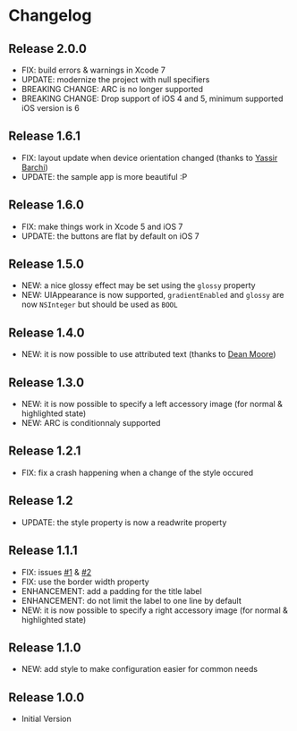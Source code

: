 # Changelog

## Release 2.0.0

* FIX: build errors & warnings in Xcode 7
* UPDATE: modernize the project with null specifiers
* BREAKING CHANGE: ARC is no longer supported
* BREAKING CHANGE: Drop support of iOS 4 and 5, minimum supported iOS version is 6

## Release 1.6.1

* FIX: layout update when device orientation changed (thanks to [Yassir Barchi](https://github.com/yacir))
* UPDATE: the sample app is more beautiful :P

## Release 1.6.0

* FIX: make things work in Xcode 5 and iOS 7
* UPDATE: the buttons are flat by default on iOS 7

## Release 1.5.0

* NEW: a nice glossy effect may be set using the `glossy` property
* NEW: UIAppearance is now supported, `gradientEnabled` and `glossy` are now `NSInteger` but should be used as `BOOL`

## Release 1.4.0

* NEW: it is now possible to use attributed text (thanks to [Dean Moore](https://github.com/moored))

## Release 1.3.0

* NEW: it is now possible to specify a left accessory image (for normal & highlighted state)
* NEW: ARC is conditionnaly supported

## Release 1.2.1

* FIX: fix a crash happening when a change of the style occured

## Release 1.2

* UPDATE: the style property is now a readwrite property

## Release 1.1.1

* FIX: issues [#1](https://github.com/nverinaud/NVUIGradientButton/issues/1) & [#2](https://github.com/nverinaud/NVUIGradientButton/issues/2)
* FIX: use the border width property
* ENHANCEMENT: add a padding for the title label
* ENHANCEMENT: do not limit the label to one line by default
* NEW: it is now possible to specify a right accessory image (for normal & highlighted state)

## Release 1.1.0

* NEW: add style to make configuration easier for common needs

## Release 1.0.0

* Initial Version